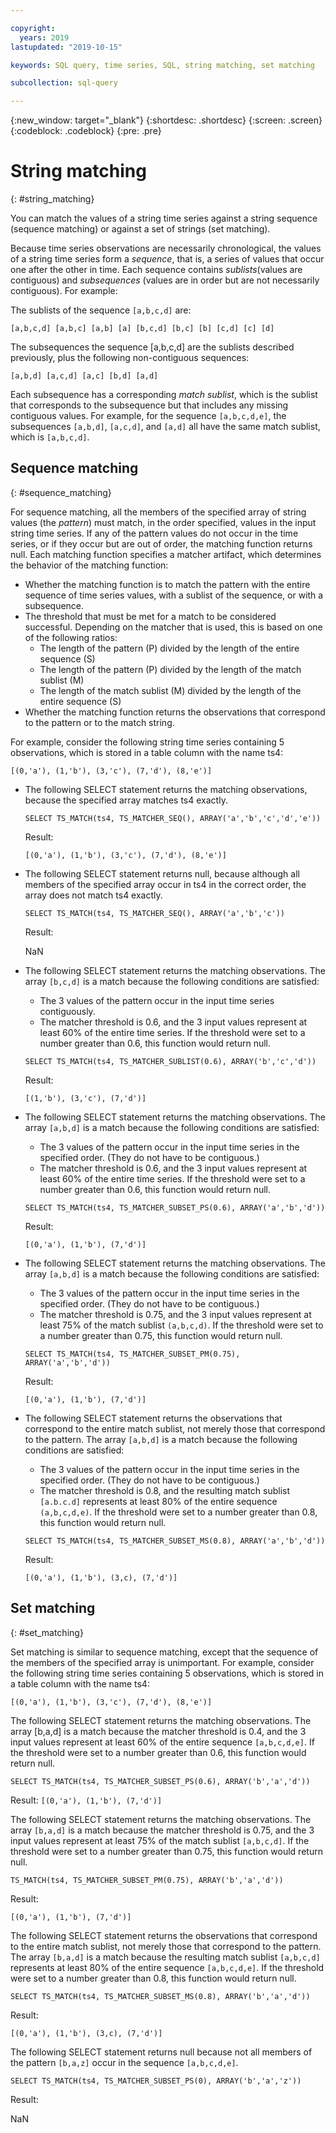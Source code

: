 ```yaml
---

copyright:
  years: 2019
lastupdated: "2019-10-15"

keywords: SQL query, time series, SQL, string matching, set matching

subcollection: sql-query

---
```


{:new_window: target="_blank"}
{:shortdesc: .shortdesc}
{:screen: .screen}
{:codeblock: .codeblock}
{:pre: .pre}

# String matching
{: #string_matching}

You can match the values of a string time series against a string sequence (sequence matching) or against a set of strings (set matching).

Because time series observations are necessarily chronological, the values of a string time series form a *sequence*, that is, a series of values that occur one after the other in time. Each sequence contains *sublists*(values are contiguous) and *subsequences* (values are in order but are not necessarily contiguous). For example:  

The sublists of the sequence `[a,b,c,d]` are:  

`[a,b,c,d] [a,b,c] [a,b] [a] [b,c,d] [b,c] [b] [c,d] [c] [d]`  

The subsequences the sequence [a,b,c,d] are the sublists described previously, plus the following non-contiguous sequences:  

`[a,b,d] [a,c,d] [a,c] [b,d] [a,d]`  

Each subsequence has a corresponding *match sublist*, which is the sublist that corresponds to the subsequence but that includes any missing contiguous values. For example, for the sequence `[a,b,c,d,e]`, the subsequences `[a,b,d]`, `[a,c,d]`, and `[a,d]` all have the same match sublist, which is `[a,b,c,d]`.

## Sequence matching
{: #sequence_matching}

For sequence matching, all the members of the specified array of string values (the *pattern*) must match, in the order specified, values in the input string time series. If any of the pattern values do not occur in the time series, or if they occur but are out of order, the matching function returns null. Each matching function specifies a matcher artifact, which determines the behavior of the matching function:  

- Whether the matching function is to match the pattern with the entire sequence of time series values, with a sublist of the sequence, or with a subsequence.  
- The threshold that must be met for a match to be considered successful. Depending on the matcher that is used, this is based on one of the following ratios:  
    - The length of the pattern (P) divided by the length of the entire sequence (S)
    - The length of the pattern (P) divided by the length of the match sublist (M)
    - The length of the match sublist (M) divided by the length of the entire sequence (S)
- Whether the matching function returns the observations that correspond to the pattern or to the match string.  

For example, consider the following string time series containing 5 observations, which is stored in a table column with the name ts4:  

`[(0,'a'), (1,'b'), (3,'c'), (7,'d'), (8,'e')]`  

- The following SELECT statement returns the matching observations, because the specified array matches ts4 exactly.  

  ```
  SELECT TS_MATCH(ts4, TS_MATCHER_SEQ(), ARRAY('a','b','c','d','e'))
  ```

  Result:  

  `[(0,'a'), (1,'b'), (3,'c'), (7,'d'), (8,'e')]`  

- The following SELECT statement returns null, because although all members of the specified array occur in ts4 in the correct order, the array does not match ts4 exactly.  

  ```
  SELECT TS_MATCH(ts4, TS_MATCHER_SEQ(), ARRAY('a','b','c'))
  ```

  Result:  

  NaN  

- The following SELECT statement returns the matching observations. The array `[b,c,d]` is a match because the following conditions are satisfied:  
    - The 3 values of the pattern occur in the input time series contiguously.
    - The matcher threshold is 0.6, and the 3 input values represent at least 60% of the entire time series. If the threshold were set to a number greater than 0.6, 
    this function would return null.  
    
    ```
    SELECT TS_MATCH(ts4, TS_MATCHER_SUBLIST(0.6), ARRAY('b','c','d'))
    ```

    Result:  

    `[(1,'b'), (3,'c'), (7,'d')]`  

- The following SELECT statement returns the matching observations. The array `[a,b,d]` is a match because the following conditions are satisfied:  
    - The 3 values of the pattern occur in the input time series in the specified order. (They do not have to be contiguous.)
    - The matcher threshold is 0.6, and the 3 input values represent at least 60% of the entire time series. If the threshold were set to a number greater than 0.6, this function would return null.  
    
    ```
    SELECT TS_MATCH(ts4, TS_MATCHER_SUBSET_PS(0.6), ARRAY('a','b','d'))
    ```

    Result:  

    `[(0,'a'), (1,'b'), (7,'d')]`  

- The following SELECT statement returns the matching observations. The array `[a,b,d]` is a match because the following conditions are satisfied:  
    - The 3 values of the pattern occur in the input time series in the specified order. (They do not have to be contiguous.)
    - The matcher threshold is 0.75, and the 3 input values represent at least 75% of the match sublist `(a,b,c,d)`. If the threshold were set to a number greater than 0.75, this function would       return null.  
    
    ```
    SELECT TS_MATCH(ts4, TS_MATCHER_SUBSET_PM(0.75), ARRAY('a','b','d'))
    ```

    Result:  

    `[(0,'a'), (1,'b'), (7,'d')]`  

- The following SELECT statement returns the observations that correspond to the entire match sublist, not merely those that correspond to the pattern. The array `[a,b,d]` is a match because the following conditions are satisfied:  
    - The 3 values of the pattern occur in the input time series in the specified order. (They do not have to be contiguous.)
    - The matcher threshold is 0.8, and the resulting match sublist `[a.b.c.d]` represents at least 80% of the entire sequence `(a,b,c,d,e)`. If the threshold were set to a number greater than 0.8, this function would return null.  
    
    ```
    SELECT TS_MATCH(ts4, TS_MATCHER_SUBSET_MS(0.8), ARRAY('a','b','d'))
    ```

    Result:  

    `[(0,'a'), (1,'b'), (3,c), (7,'d')]`

## Set matching
{: #set_matching}

Set matching is similar to sequence matching, except that the sequence of the members of the specified array is unimportant. For example, consider the following string time series containing 5 observations, which is stored in a table column with the name ts4:  

`[(0,'a'), (1,'b'), (3,'c'), (7,'d'), (8,'e')]`  

The following SELECT statement returns the matching observations. The array [b,a,d] is a match because the matcher threshold is 0.4, and the 3 input values represent at least 60% of the entire sequence `[a,b,c,d,e]`. If the threshold were set to a number greater than 0.6, this function would return null.

```
SELECT TS_MATCH(ts4, TS_MATCHER_SUBSET_PS(0.6), ARRAY('b','a','d'))
```

Result:
`[(0,'a'), (1,'b'), (7,'d')]`  

The following SELECT statement returns the matching observations. The array `[b,a,d]` is a match because the matcher threshold is 0.75, and the 3 input values represent at least 75% of the match sublist `[a,b,c,d]`. If the threshold were set to a number greater than 0.75, this function would return null.  

```
TS_MATCH(ts4, TS_MATCHER_SUBSET_PM(0.75), ARRAY('b','a','d'))
```

Result:  

`[(0,'a'), (1,'b'), (7,'d')]`  

The following SELECT statement returns the observations that correspond to the entire match sublist, not merely those that correspond to the pattern. The array `[b,a,d]` is a match because the resulting match sublist `[a,b,c,d]` represents at least 80% of the entire sequence `[a,b,c,d,e]`. If the threshold were set to a number greater than 0.8, this function would return null.  

```
SELECT TS_MATCH(ts4, TS_MATCHER_SUBSET_MS(0.8), ARRAY('b','a','d'))
```

Result:  

`[(0,'a'), (1,'b'), (3,c), (7,'d')]`  

The following SELECT statement returns null because not all members of the pattern `[b,a,z]` occur in the sequence `[a,b,c,d,e]`.  

```
SELECT TS_MATCH(ts4, TS_MATCHER_SUBSET_PS(0), ARRAY('b','a','z'))
```

Result:  

NaN



